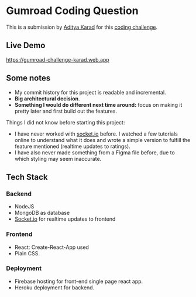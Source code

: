 # Gumroad Coding Question

This is a submission by [Aditya Karad](https://twitter.com/itsKarad) for this [coding challenge](https://www.notion.so/Coding-challenge-f7aa85150edd41eeb3537aae4632619f).

## Live Demo
https://gumroad-challenge-karad.web.app

## Some notes

- My commit history for this project is readable and incremental.
- **Big architectural decision**.
- **Something I would do different next time around:** focus on making it pretty later and first build out the features.

Things I did not know before starting this project:

- I have never worked with [socket.io](http://socket.io) before. I watched a few tutorials online to understand what it does and wrote a simple version to fulfill the feature mentioned (realtime updates to ratings).
- I have also never made something from a Figma file before, due to which styling may seem inaccurate.

## Tech Stack

### Backend

- NodeJS
- MongoDB as database
- [Socket.io](http://Socket.io) for realtime updates to frontend

### Frontend

- React: Create-React-App used
- Plain CSS.

### Deployment

- Firebase hosting for front-end single page react app.
- Heroku deployment for backend.
